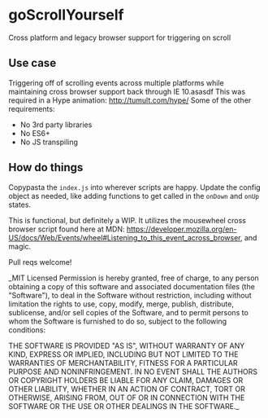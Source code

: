 # goScrollYourself
Cross platform and legacy browser support for triggering on scroll

## Use case
Triggering off of scrolling events across multiple platforms while maintaining cross browser support back through IE 10.asasdf
This was required in a Hype animation: http://tumult.com/hype/
Some of the other requirements:
* No 3rd party libraries
* No ES6+
* No JS transpiling

## How do things
Copypasta the `index.js` into wherever scripts are happy. Update the config object as needed, like adding functions to get called in the `onDown` and `onUp` states.

This is functional, but definitely a WIP.
It utilizes the mousewheel cross browser script found here at MDN: https://developer.mozilla.org/en-US/docs/Web/Events/wheel#Listening_to_this_event_across_browser, and magic.

Pull reqs welcome!

_MIT Licensed
Permission is hereby granted, free of charge, to any person obtaining a copy
of this software and associated documentation files (the "Software"), to deal
in the Software without restriction, including without limitation the rights
to use, copy, modify, merge, publish, distribute, sublicense, and/or sell
copies of the Software, and to permit persons to whom the Software is
furnished to do so, subject to the following conditions:

THE SOFTWARE IS PROVIDED "AS IS", WITHOUT WARRANTY OF ANY KIND, EXPRESS OR
IMPLIED, INCLUDING BUT NOT LIMITED TO THE WARRANTIES OF MERCHANTABILITY,
FITNESS FOR A PARTICULAR PURPOSE AND NONINFRINGEMENT. IN NO EVENT SHALL THE
AUTHORS OR COPYRIGHT HOLDERS BE LIABLE FOR ANY CLAIM, DAMAGES OR OTHER
LIABILITY, WHETHER IN AN ACTION OF CONTRACT, TORT OR OTHERWISE, ARISING FROM,
OUT OF OR IN CONNECTION WITH THE SOFTWARE OR THE USE OR OTHER DEALINGS IN THE
SOFTWARE._
